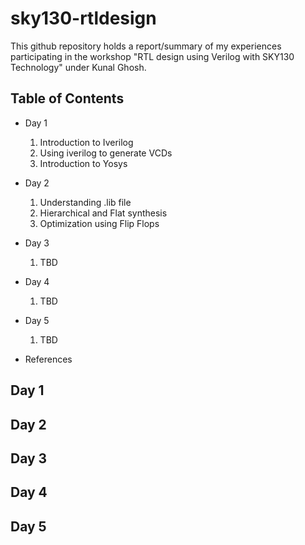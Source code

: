 # sky130-rtldesign
This github repository holds a report/summary of my experiences participating in the workshop "RTL design using Verilog with SKY130 Technology" under Kunal Ghosh.

## Table of Contents
* Day 1
  1. Introduction to Iverilog
  2. Using iverilog to generate VCDs
  3. Introduction to Yosys

* Day 2
  1. Understanding .lib file
  2. Hierarchical and Flat synthesis
  3. Optimization using Flip Flops

* Day 3
  1. TBD

* Day 4
  1. TBD

* Day 5
  1. TBD

* References

## Day 1

## Day 2

## Day 3

## Day 4

## Day 5

